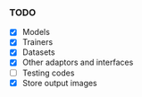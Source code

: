 ### TODO
- [x] Models
- [x] Trainers
- [x] Datasets
- [x] Other adaptors and interfaces
- [ ] Testing codes
- [x] Store output images
